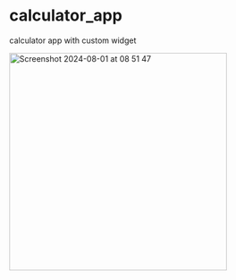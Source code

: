 # calculator_app

calculator app with custom widget

<img width="389" alt="Screenshot 2024-08-01 at 08 51 47" src="https://github.com/user-attachments/assets/fe12f02f-6974-404a-b3a2-ed4aeeb592e0"> 
